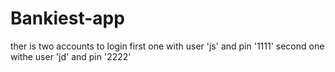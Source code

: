 # Bankiest-app
ther is two accounts to login 
first one with user 'js' and pin '1111'
second one withe user 'jd' and pin '2222'
